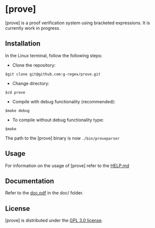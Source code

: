 # [prove]

[prove] is a proof verification system using bracketed expressions. It is currently work in progress.

## Installation

In the Linux terminal, follow the following steps:

- Clone the repository:

```
$git clone git@github.com:g-regex/prove.git
```
-  Change directory:

```
$cd prove
```
- Compile with debug functionality (recommended):
```
$make debug
```
- To compile without debug functionality type:
```
$make
```

The path to the \[prove\] binary is now `./bin/proveparser`

## Usage

For information on the usage of \[prove\] refer to the [HELP.md](https://github.com/g-regex/prove/blob/main/HELP.md)

## Documentation

Refer to the [doc.pdf](https://github.com/g-regex/prove/blob/main/doc/doc.pdf) in the doc/ folder.

## License
[prove] is distributed under the [GPL 3.0 license](https://github.com/g-regex/prove/blob/master/LICENSE.md).
